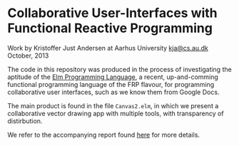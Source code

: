 # Collaborative User-Interfaces with Functional Reactive Programming

Work by Kristoffer Just Andersen at Aarhus University
kja@cs.au.dk
October, 2013

The code in this repository was produced in the process of
investigating the aptitude of the [Elm Programming
Language](http://elm-lang.org/), a recent, up-and-comming functional
programming language of the FRP flavour, for programming collaborative
user interfaces, such as we know them from Google Docs.

The main product is found in the file `Canvas2.elm`, in which we
present a collaborative vector drawing app with multiple tools, with
transparency of distirbution.

We refer to the accompanying report found [here](http://kja.compsci.dk/files/elm-report.pdf) for more details.
